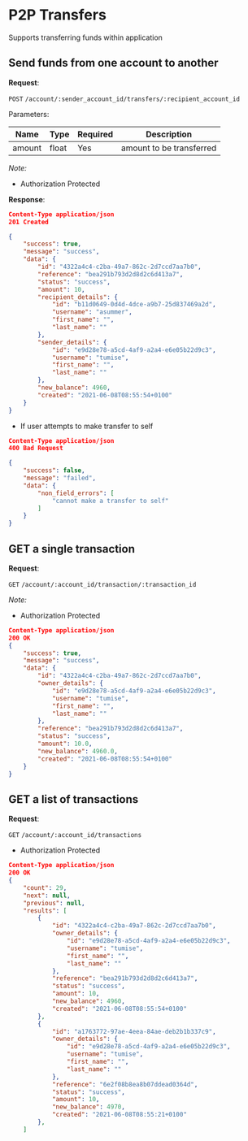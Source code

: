 # P2P Transfers
Supports transferring funds within application

## Send funds from one account to another

**Request**:

`POST` `/account/:sender_account_id/transfers/:recipient_account_id`

Parameters:

Name       | Type   | Required | Description
-----------|--------|----------|------------
amount     | float  | Yes      | amount to be transferred


*Note:*

- Authorization Protected

**Response**:

```json
Content-Type application/json
201 Created

{
    "success": true,
    "message": "success",
    "data": {
        "id": "4322a4c4-c2ba-49a7-862c-2d7ccd7aa7b0",
        "reference": "bea291b793d2d8d2c6d413a7",
        "status": "success",
        "amount": 10,
        "recipient_details": {
            "id": "b11d0649-0d4d-4dce-a9b7-25d837469a2d",
            "username": "asummer",
            "first_name": "",
            "last_name": ""
        },
        "sender_details": {
            "id": "e9d28e78-a5cd-4af9-a2a4-e6e05b22d9c3",
            "username": "tumise",
            "first_name": "",
            "last_name": ""
        },
        "new_balance": 4960,
        "created": "2021-06-08T08:55:54+0100"
    }
}
```

- If user attempts to make transfer to self

```json
Content-Type application/json
400 Bad Request

{
    "success": false,
    "message": "failed",
    "data": {
        "non_field_errors": [
            "cannot make a transfer to self"
        ]
    }
}
```

## GET a single transaction

**Request**:

`GET` `/account/:account_id/transaction/:transaction_id`

*Note:*

- Authorization Protected

```json
Content-Type application/json
200 OK
{
    "success": true,
    "message": "success",
    "data": {
        "id": "4322a4c4-c2ba-49a7-862c-2d7ccd7aa7b0",
        "owner_details": {
            "id": "e9d28e78-a5cd-4af9-a2a4-e6e05b22d9c3",
            "username": "tumise",
            "first_name": "",
            "last_name": ""
        },
        "reference": "bea291b793d2d8d2c6d413a7",
        "status": "success",
        "amount": 10.0,
        "new_balance": 4960.0,
        "created": "2021-06-08T08:55:54+0100"
    }
}
```

## GET a list of transactions

**Request**:

`GET` `/account/:account_id/transactions`

- Authorization Protected

```json
Content-Type application/json
200 OK
{
    "count": 29,
    "next": null,
    "previous": null,
    "results": [
        {
            "id": "4322a4c4-c2ba-49a7-862c-2d7ccd7aa7b0",
            "owner_details": {
                "id": "e9d28e78-a5cd-4af9-a2a4-e6e05b22d9c3",
                "username": "tumise",
                "first_name": "",
                "last_name": ""
            },
            "reference": "bea291b793d2d8d2c6d413a7",
            "status": "success",
            "amount": 10,
            "new_balance": 4960,
            "created": "2021-06-08T08:55:54+0100"
        },
        {
            "id": "a1763772-97ae-4eea-84ae-deb2b1b337c9",
            "owner_details": {
                "id": "e9d28e78-a5cd-4af9-a2a4-e6e05b22d9c3",
                "username": "tumise",
                "first_name": "",
                "last_name": ""
            },
            "reference": "6e2f08b8ea8b07ddead0364d",
            "status": "success",
            "amount": 10,
            "new_balance": 4970,
            "created": "2021-06-08T08:55:21+0100"
        },
    ]
```